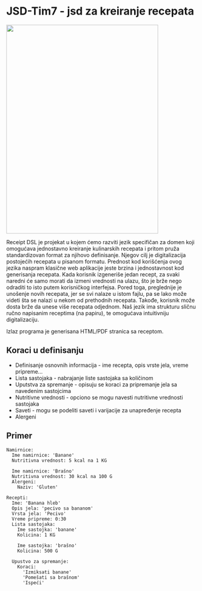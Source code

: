 # JSD-Tim7 - jsd za kreiranje recepata

<img src="https://marketplace.canva.com/EAFNsV8XtFc/1/0/1067w/canva-white-modern-recipe-card-g0ij-n11PwM.jpg" width="400" height="550"/>

Receipt DSL je projekat u kojem ćemo razviti jezik specifičan za domen koji omogućava jednostavno kreiranje kulinarskih recepata i pritom pruža standardizovan format za njihovo definisanje. Njegov cilj je digitalizacija postojećih recepata u pisanom formatu. Prednost kod korišćenja ovog jezika naspram klasične web aplikacije jeste brzina i jednostavnost kod generisanja recepata. Kada korisnik izgeneriše jedan recept, za svaki naredni će samo morati da izmeni vrednosti na ulazu, što je brže nego odraditi to isto putem korisničkog interfejsa. Pored toga, preglednije je unošenje novih recepata, jer se svi nalaze u istom fajlu, pa se lako može videti šta se nalazi u nekom od prethodnih recepata. Takođe, korisnik može dosta brže da unese više recepata odjednom. Naš jezik ima strukturu sličnu ručno napisanim receptima (na papiru), te omogućava intuitivniju digitalizaciju.

Izlaz programa je generisana HTML/PDF stranica sa receptom. 

## Koraci u definisanju

* Definisanje osnovnih informacija - ime recepta, opis vrste jela, vreme pripreme...
* Lista sastojaka - nabrajanje liste sastojaka sa količinom
* Uputstva za spremanje - opisuju se koraci za pripremanje jela sa navedenim sastojcima
* Nutritivne vrednosti - opciono se mogu navesti nutritivne vrednosti sastojaka
* Saveti - mogu se podeliti saveti i varijacije za unapređenje recepta
* Alergeni

## Primer
```
Namirnice: 
  Ime namirnice: 'Banane'
  Nutritivna vrednost: 5 kcal na 1 KG
  
  Ime namirnice: 'Brašno'
  Nutritivna vrednost: 30 kcal na 100 G
  Alergeni:
    Naziv: 'Gluten'

Recepti:
  Ime: 'Banana hleb'
  Opis jela: 'pecivo sa bananom'
  Vrsta jela: 'Pecivo'
  Vreme pripreme: 0:30
  Lista sastojaka:
    Ime sastojka: 'banane'
    Kolicina: 1 KG

    Ime sastojka: 'brašno'
    Kolicina: 500 G

  Upustvo za spremanje: 
    Koraci: 
      'Izmiksati banane'
      'Pomešati sa brašnom'
      'Ispeći'
```
